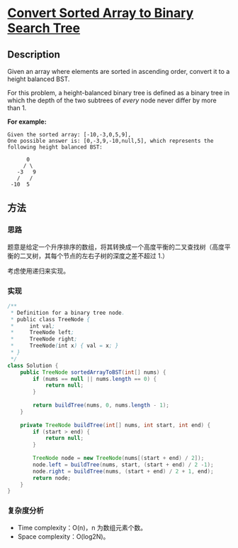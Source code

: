 # [Convert Sorted Array to Binary Search Tree][title]

## Description

Given an array where elements are sorted in ascending order, convert it to a height balanced BST.

For this problem, a height-balanced binary tree is defined as a binary tree in which the depth of the two subtrees of _every_ node never differ by more than 1.

**For example:**

```
Given the sorted array: [-10,-3,0,5,9],
One possible answer is: [0,-3,9,-10,null,5], which represents the following height balanced BST:

      0
     / \
   -3   9
   /   /
 -10  5
```


## 方法 

### 思路

题意是给定一个升序排序的数组，将其转换成一个高度平衡的二叉查找树（高度平衡的二叉树，其每个节点的左右子树的深度之差不超过 1.）

考虑使用递归来实现。



### 实现
```java
/**
 * Definition for a binary tree node.
 * public class TreeNode {
 *     int val;
 *     TreeNode left;
 *     TreeNode right;
 *     TreeNode(int x) { val = x; }
 * }
 */
class Solution {
    public TreeNode sortedArrayToBST(int[] nums) {
        if (nums == null || nums.length == 0) {
            return null;
        }
        
        return buildTree(nums, 0, nums.length - 1);
    }
    
    private TreeNode buildTree(int[] nums, int start, int end) {
        if (start > end) {
            return null;
        }
        
        TreeNode node = new TreeNode(nums[(start + end) / 2]);
        node.left = buildTree(nums, start, (start + end) / 2 -1);
        node.right = buildTree(nums, (start + end) / 2 + 1, end);
        return node;
    }
}

```

### 复杂度分析

- Time complexity：O(n)，n 为数组元素个数。
- Space complexity：O(log2N)。


[title]: https://leetcode.com/problems/convert-sorted-array-to-binary-search-tree/description/